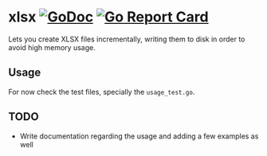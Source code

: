 # xlsx [![GoDoc](https://godoc.org/github.com/zignd/xlsx?status.svg)](https://godoc.org/github.com/zignd/xlsx) [![Go Report Card](https://goreportcard.com/badge/github.com/zignd/xlsx)](https://goreportcard.com/report/github.com/zignd/xlsx)

Lets you create XLSX files incrementally, writing them to disk in order to avoid high memory usage.

## Usage

For now check the test files, specially the `usage_test.go`.

## TODO

- Write documentation regarding the usage and adding a few examples as well
